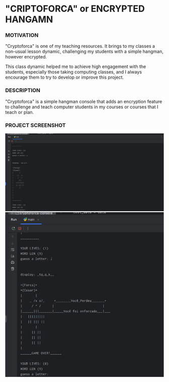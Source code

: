 # "CRIPTOFORCA" or ENCRYPTED HANGAMN 

### MOTIVATION

"Cryptoforca" is one of my teaching resources. It brings to my classes a non-usual lesson dynamic, challenging my students with a simple hangman, however encrypted.

This class dynamic helped me to achieve high engagement with the students, especially those taking computing classes, and I always encourage them to try to develop or improve this project.

### DESCRIPTION

"Cryptoforca" is a simple hangman console that adds an encryption feature to challenge and teach computer students in my courses or courses that I teach or plan. 

### PROJECT SCREENSHOT

![](https://github.com/ljelectrar/assets/blob/main/projects%20screenshots/cryptoforca-1.png)
</br>
![](https://github.com/ljelectrar/assets/blob/main/projects%20screenshots/cryptoforca-2.png)
